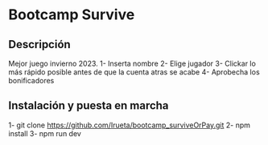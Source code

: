 # Bootcamp Survive

## Descripción
Mejor juego invierno 2023.
1- Inserta nombre
2- Elige jugador
3- Clickar lo más rápido posible antes de que la cuenta atras se acabe
4- Aprobecha los bonificadores

## Instalación y puesta en marcha
1- git clone https://github.com/Irueta/bootcamp_surviveOrPay.git
2- npm install
3- npm run dev


